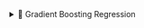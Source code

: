 <details>
<summary>📘 Gradient Boosting Regression</summary>

**Gradient Boosting Regression** is an **ensemble learning technique** that builds a strong predictive model by **sequentially combining multiple weak learners** (typically decision trees).  
Unlike AdaBoost, Gradient Boosting focuses on **minimizing the residual errors** of the previous model by using **gradient descent optimization**.

---

## Intuition

The core idea is to **build models one after another**, where each new model tries to **reduce the errors (residuals)** made by the previous models.  
Instead of assigning weights to samples like AdaBoost, Gradient Boosting fits each new learner to the **negative gradient of the loss function** — hence the name *Gradient Boosting*.

Finally, all learners’ predictions are **summed up** to give the final regression output.

---

## Model Structure

Gradient Boosting works as follows:

1. Start with an initial prediction (often the mean of target values).  
2. Compute residuals — the difference between actual and predicted values.  
3. Train a weak learner on these residuals.  
4. Add the learner’s predictions (scaled by a learning rate) to the ensemble.  
5. Repeat steps 2–4 for multiple iterations until the loss stops improving.

The final model is a **weighted sum** of all weak learners.

---

## Loss Function

Gradient Boosting can use various differentiable loss functions such as **Mean Squared Error (MSE)** for regression tasks:

$$
L(y, \hat{y}) = \frac{1}{2} \sum_{i=1}^{m} (y^{(i)} - \hat{y}^{(i)})^2
$$

Where:  
- \( y^{(i)} \) = actual target value  
- \( \hat{y}^{(i)} \) = predicted value from the ensemble  
- \( m \) = total number of samples  

⚙️ The algorithm minimizes this loss using **gradient descent** to find the direction of maximum error reduction.

---

## Training Process

At each iteration \( t \):

1. Compute the residuals (negative gradient of the loss):
   $$
   r_i^{(t)} = -\frac{\partial L(y_i, \hat{y}_i^{(t-1)})}{\partial \hat{y}_i^{(t-1)}}
   $$
2. Fit a weak learner \( h_t(x) \) to the residuals \( r_i^{(t)} \).
3. Compute the optimal multiplier (step size) \( \gamma_t \) that minimizes the loss:
   $$
   \gamma_t = \arg\min_\gamma \sum_{i=1}^{m} L(y_i, \hat{y}_i^{(t-1)} + \gamma \cdot h_t(x_i))
   $$
4. Update the model predictions:
   $$
   \hat{y}_i^{(t)} = \hat{y}_i^{(t-1)} + \eta \cdot \gamma_t \cdot h_t(x_i)
   $$
   where \( \eta \) is the **learning rate** (controls how much each new learner contributes).
5. Repeat for T iterations.

The final model is:

$$
F_T(x) = F_0(x) + \sum_{t=1}^{T} \eta \cdot \gamma_t \cdot h_t(x)
$$

---

## Visualization

<img src="gradientBoosting.png" alt="Gradient Boosting Visualization" width="500"/>

- Each new model learns from the **residual errors** of previous models.  
- Models are **added sequentially**, each improving upon the last.  
- The process follows **gradient descent** to minimize overall loss.  

---

## Accuracy

The following graph shows the performance of the implemented Gradient Boosting Regression model:

<img src="accuracyGradientBoost.png" alt="Accuracy Graph" width="500"/>

</details>
